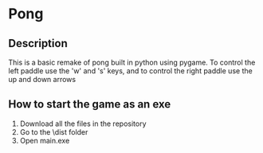 # Pong

## Description
This is a basic remake of pong built in python using pygame.
To control the left paddle use the 'w' and 's' keys,
and to control the right paddle use the up and down arrows

## How to start the game as an exe
1. Download all the files in the repository
2. Go to the \dist folder
3. Open main.exe



